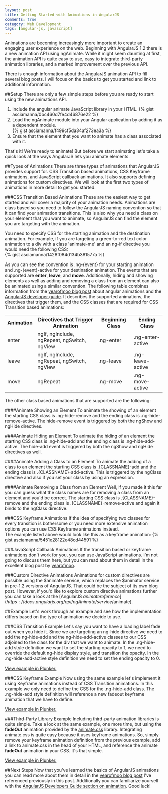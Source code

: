 ```yaml
---
layout: post
title: Getting Started with Animations in AngularJS
comments: true
category: Web Development
tags: [angular-js, javascript] 
---
```

Animations are becoming increasingly more important to create an engaging user experience on the web. Beginning with AngularJS 1.2 there is a new animation API using ngAnimate. While it might seem daunting at first, the animation API is quite easy to use, easy to integrate third-party animation libraries, and a marked improvement over the previous API.  

There is enough information about the AngularJS animation API to fill several blog posts. I will focus on the basics to get you started and link to
additional information.
<!--more-->  

##Setup
There are only a few simple steps before you are ready to start using the new animations API.  
1. Include the angular animate JavaScript library in your HTML.
    {% gist asciamanna/0bc460d7fe4d46876e22 %}  
2. Load the ngAnimate module into your Angular application by adding it as a dependent module.       
    {% gist asciamanna/f499cf5da34af273ea3a %}  
3. Ensure that the element that you want to animate has a class associated with it.  

That's it! We're ready to animate! But before we start animating let's take a quick look at the ways AngularJS lets you animate elements.

##Types of Animations
There are three types of animations that AngularJS provides support for. CSS Transition based animations, CSS Keyframe animations, and JavaScript callback animations. It also supports defining animations for custom directives. We will look at the first two types of animations in more detail to get you started. 

###CSS Transition Based Animations
These are the easiest way to get started and will cover a majority of your animation needs. Animations are class based so you need to follow the AngularJS naming convention so that it can find your animation transitions. This is also why you need a class on your element that you want to animate, so AngularJS can find the element you are targeting with the animation.

You need to specify CSS for the starting animation and the destination animation. For example, if you are targeting a green-to-red text color animation to a div with a class 'animate-me' and an ng-if directive you would need the following CSS:  
{% gist asciamanna/1428f084d134b381577a %}

As you can see the convention is .ng-{event} for your starting animation and .ng-{event}-active for your destination animation. The events that are supported are **enter**, **leave**, and **move**. Additionally, hiding and showing elements as well as adding and removing a class from an element can also be animated using a similar convention.
The following table combines information from the [yearofmoo blog post](http://www.yearofmoo.com/2013/08/remastered-animation-in-angularjs-1-2.html) about angular animations and the [AngularJS developer guide](https://docs.angularjs.org/guide/animations).  It describes the supported animations, the directives that trigger them, and the CSS classes that are required for CSS Transition based animations:
  
<table class='table table-striped table-bordered' markdown='0'>
<tr>
<th>Animation</th><th>Directives that Trigger Animation</th><th>Beginning Class</th><th>Ending Class</th>
</tr>
<tr>
<td>enter</td><td>ngIf, ngInclude, ngRepeat, ngSwitch, ngView</td><td>.ng-enter</td><td>.ng-enter-active</td>
</tr>
<tr>
<td>leave</td><td>ngIf, ngInclude, ngRepeat, ngSwitch, ngView</td><td>.ng-leave</td><td>.ng-leave-active</td>
</tr>
<tr>
<td>move</td><td>ngRepeat</td><td>.ng-move</td><td>.ng-move-active</td>
</tr>
</table>
The other class based animations that are supported are the following:  

####Animate Showing an Element
To animate the showing of an element the starting CSS class is .ng-hide-remove and the ending class is .ng-hide-remove-active. The hide-remove event is triggered by both the ngShow and ngHide directives.  

####Animate Hiding an Element
To animate the hiding of an element the starting CSS class is .ng-hide-add and the ending class is .ng-hide-add-active. The hide-add event is triggered by both the ngShow and ngHide directives as well.  

####Animate Adding a Class to an Element
To animate the adding of a class to an element the starting CSS class is .{CLASSNAME}-add and the ending class is .{CLASSNAME}-add-active. This is triggered by the ngClass directive and also if you set your class by using an expression.  

####Animate Removing a Class from an Element
Well, if you made it this far you can guess what the class names are for removing a class from an element and you'd be correct. The starting CSS class is .{CLASSNAME}-remove and the ending class is .{CLASSNAME}-remove-active and again it binds to the ngClass directive.  

###CSS Keyframe Animations
If the idea of specifying two classes for every transition is bothersome or you need more extensive animation options you can use CSS Keyframe animations instead.  
The example listed above would look like this as a keyframe animation:
{% gist asciamanna/5451e28122e48cd44591 %}

###JavaScript Callback Animations
If the transition based or keyframe animations don't work for you, you can use JavaScript animations. I'm not going to discuss them here, but you can read about them in detail in the excellent blog post by [yearofmoo](http://www.yearofmoo.com/2013/08/remastered-animation-in-angularjs-1-2.html).

###Custom Directive Animations
Animations for custom directives are possible using the $animate service, which replaces the $animator service in pre-1.2 versions of AngularJS. That could be the subject of its own blog post. However, if you'd like to explore custom directive animations further you can take a look at the [AngularJS $animate reference](https://docs.angularjs.org/api/ngAnimate/service/$animate).

##Example
Let's work through an example and see how the implementation differs based on the type of animation we decide to use.  

###CSS Transition Example
Let's say you want to have a loading label fade out when you hide it.  Since we are targeting an ng-hide directive we need to add the ng-hide-add and the ng-hide-add-active classes to our CSS adjoined to the class for the div that we want to animate. In the .ng-hide-add style definition we want to set the starting opacity to 1, we need to override the default ng-hide display style, and transition the opacity. In the .ng-hide-add-active style definition we need to set the ending opacity to 0.

<a href="http://embed.plnkr.co/rZ7ttLNKgde94OcYxzPY/preview" target="_blank">View example in Plunker.</a>

###CSS Keyframe Example
Now using the same example let's implement it using Keyframe animations instead of CSS Transition animations. In this example we only need to define the CSS for the .ng-hide-add class. The .ng-hide-add style definition will reference a new fadeout keyframe animation that we have to define.  

<a href="http://embed.plnkr.co/rZu3gagbi22FI42gICHU/preview" target="_blank">View example in Plunker.</a>

###Third-Party Library Example
Including third-party animation libraries is quite simple. Take a look at the same example, one more time, but using
the **fadeOut** animation provided by the [animate.css](http://daneden.github.io/animate.css/) library. Integrating animate.css is quite easy because it uses keyframe animations. So, simply remove your keyframe animation definition from the previous example, add a link to animate.css in the head of your HTML, and reference the animate **fadeOut** animation in your CSS.  It's that simple.

<a href="http://embed.plnkr.co/jNQrFW8LY2FuOI0ffLYj/preview" target="_blank">View example in Plunker.</a>

##Next Steps
Now that you've learned the basics of AngularJS animations you can read more about them in detail in the [yearofmoo blog post](http://www.yearofmoo.com/2013/08/remastered-animation-in-angularjs-1-2.html) I've referenced previously in this post. Additionally you can familiarize yourself with the [AngularJS Developers Guide section on animation](https://docs.angularjs.org/guide/animations). Good luck!

